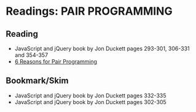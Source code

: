 # Readings: PAIR PROGRAMMING

## Reading
* JavaScript and jQuery book by Jon Duckett pages 293-301, 306-331 and 354-357
* [6 Reasons for Pair Programming](https://www.codefellows.org/blog/6-reasons-for-pair-programming/)
## Bookmark/Skim
* JavaScript and jQuery book by Jon Duckett pages 332-335
* JavaScript and jQuery book by Jon Duckett pages 302-305